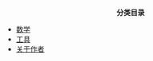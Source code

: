 <p align="center"><b>分类目录</b></p>

* [数学](/Content/Math/)
* [工具](/Content/Tools/)
* [关于作者](/Content/AboutMe.md)
